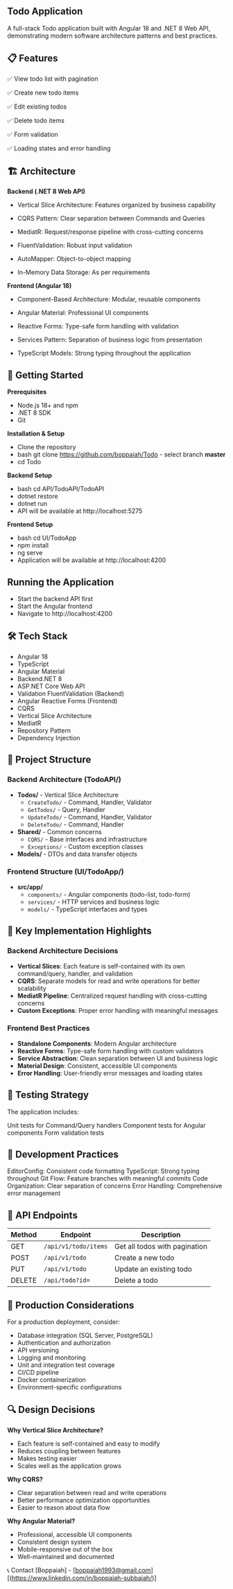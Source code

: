 ## Todo Application
A full-stack Todo application built with Angular 18 and .NET 8 Web API, demonstrating modern software architecture patterns and best practices.

## 📋 Features

✅ View todo list with pagination

✅ Create new todo items

✅ Edit existing todos

✅ Delete todo items

✅ Form validation

✅ Loading states and error handling


## 🏗️ Architecture

**Backend (.NET 8 Web API)**

- Vertical Slice Architecture: Features organized by business capability

- CQRS Pattern: Clear separation between Commands and Queries

- MediatR: Request/response pipeline with cross-cutting concerns

- FluentValidation: Robust input validation

- AutoMapper: Object-to-object mapping

- In-Memory Data Storage: As per requirements

**Frontend (Angular 18)**

- Component-Based Architecture: Modular, reusable components

- Angular Material: Professional UI components

- Reactive Forms: Type-safe form handling with validation

- Services Pattern: Separation of business logic from presentation

- TypeScript Models: Strong typing throughout the application


## 🚀 Getting Started

**Prerequisites**
- Node.js 18+ and npm
- .NET 8 SDK
- Git

**Installation & Setup**
- Clone the repository
- bash git clone https://github.com/boppaiah/Todo - select branch **master**
- cd Todo

**Backend Setup**
- bash cd API/TodoAPI/TodoAPI
- dotnet restore
- dotnet run
- API will be available at http://localhost:5275
  
**Frontend Setup**
- bash cd UI/TodoApp
- npm install
- ng serve
- Application will be available at http://localhost:4200

## Running the Application

- Start the backend API first
- Start the Angular frontend
- Navigate to http://localhost:4200

## 🛠️ Tech Stack
- Angular 18
- TypeScript
- Angular Material
- Backend.NET 8
- ASP.NET Core Web API
- Validation FluentValidation (Backend)
- Angular Reactive Forms (Frontend)
- CQRS
-  Vertical Slice Architecture
-  MediatR
- Repository Pattern
-  Dependency Injection
       
## 📁 Project Structure

### Backend Architecture (TodoAPI/)
- **Todos/** - Vertical Slice Architecture
  - `CreateTodo/` - Command, Handler, Validator
  - `GetTodos/` - Query, Handler  
  - `UpdateTodo/` - Command, Handler, Validator
  - `DeleteTodo/` - Command, Handler
- **Shared/** - Common concerns
  - `CQRS/` - Base interfaces and infrastructure
  - `Exceptions/` - Custom exception classes
- **Models/** - DTOs and data transfer objects


### Frontend Structure (UI/TodoApp/)
- **src/app/**
  - `components/` - Angular components (todo-list, todo-form)
  - `services/` - HTTP services and business logic
  - `models/` - TypeScript interfaces and types


## 🎯 Key Implementation Highlights
### Backend Architecture Decisions
- **Vertical Slices**: Each feature is self-contained with its own command/query, handler, and validation
- **CQRS**: Separate models for read and write operations for better scalability
- **MediatR Pipeline**: Centralized request handling with cross-cutting concerns
- **Custom Exceptions**: Proper error handling with meaningful messages

### Frontend Best Practices
- **Standalone Components**: Modern Angular architecture
- **Reactive Forms**: Type-safe form handling with custom validators
- **Service Abstraction**: Clean separation between UI and business logic
- **Material Design**: Consistent, accessible UI components
- **Error Handling**: User-friendly error messages and loading states

## 🧪 Testing Strategy
The application includes:

Unit tests for Command/Query handlers
Component tests for Angular components
Form validation tests

## 🔧 Development Practices

EditorConfig: Consistent code formatting
TypeScript: Strong typing throughout
Git Flow: Feature branches with meaningful commits
Code Organization: Clear separation of concerns
Error Handling: Comprehensive error management

## 📝 API Endpoints

| Method | Endpoint | Description |
|--------|----------|-------------|
| GET | `/api/v1/todo/items` | Get all todos with pagination |
| POST | `/api/v1/todo` | Create a new todo |
| PUT | `/api/v1/todo` | Update an existing todo |
| DELETE | `/api/todo?id=` | Delete a todo |


## 🚀 Production Considerations

For a production deployment, consider:
- Database integration (SQL Server, PostgreSQL)
- Authentication and authorization
- API versioning
- Logging and monitoring
- Unit and integration test coverage
- CI/CD pipeline
- Docker containerization
- Environment-specific configurations

## 🔍 Design Decisions

**Why Vertical Slice Architecture?**
- Each feature is self-contained and easy to modify
- Reduces coupling between features
- Makes testing easier
- Scales well as the application grows

**Why CQRS?**
- Clear separation between read and write operations
- Better performance optimization opportunities
- Easier to reason about data flow

**Why Angular Material?**
- Professional, accessible UI components
- Consistent design system
- Mobile-responsive out of the box
- Well-maintained and documented

📞 Contact
[Boppaiah] - [boppaiah1993@gmail.com]
[(https://www.linkedin.com/in/boppaiah-subbaiah/)]
